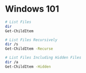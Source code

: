 # Windows 101

```bash
# List Files
dir
Get-ChildItem

# List Files Recursively
dir /s
Get-ChildItem -Recurse

# List Files Including Hidden Files
dir /a
Get-ChildItem -Hidden
```
